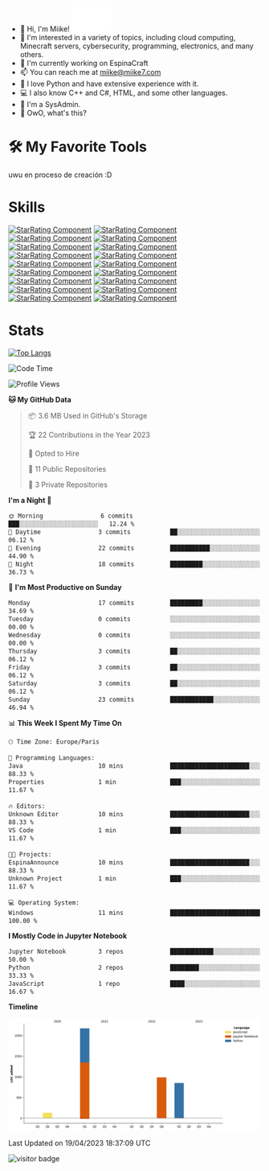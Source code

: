 - 👋 Hi, I'm Miike! <img src="furry.gif" alt="Hewwo" width="80" height="50"> 
- 👀 I'm interested in a variety of topics, including cloud computing, Minecraft servers, cybersecurity, programming, electronics, and many others.
- 🌱 I'm currently working on EspinaCraft
- 📫 You can reach me at miike@miike7.com
- 🐍 I love Python and have extensive experience with it.
- 💻 I also know C++ and C#, HTML, and some other languages.
- 🔧 I'm a SysAdmin.
- 🐾 OwO, what's this?
<!---
Miike728/Miike728 is a ✨ special ✨ repository because its `README.md` (this file) appears on your GitHub profile.
You can click the Preview link to take a look at your changes.
--->

# 🛠️ My Favorite Tools
uwu en proceso de creación :D

# Skills
[![StarRating Component](https://readme-components.vercel.app/api?component=star-rating&skill=python&text=4)](https://github.com/harish-sethuraman/readme-components)
[![StarRating Component](https://readme-components.vercel.app/api?component=star-rating&skill=cplusplus&text=3)](https://github.com/harish-sethuraman/readme-components)
[![StarRating Component](https://readme-components.vercel.app/api?component=star-rating&skill=csharp&text=3)](https://github.com/harish-sethuraman/readme-components)
[![StarRating Component](https://readme-components.vercel.app/api?component=star-rating&skill=JavaScript&text=2)](https://github.com/harish-sethuraman/readme-components)
[![StarRating Component](https://readme-components.vercel.app/api?component=star-rating&skill=html5&text=4)](https://github.com/harish-sethuraman/readme-components)
[![StarRating Component](https://readme-components.vercel.app/api?component=star-rating&skill=php&text=3)](https://github.com/harish-sethuraman/readme-components)
[![StarRating Component](https://readme-components.vercel.app/api?component=star-rating&skill=Jupyter&text=4)](https://github.com/harish-sethuraman/readme-components)
[![StarRating Component](https://readme-components.vercel.app/api?component=star-rating&skill=Arduino&text=5)](https://github.com/harish-sethuraman/readme-components)
[![StarRating Component](https://readme-components.vercel.app/api?component=star-rating&skill=MySQL&text=5)](https://github.com/harish-sethuraman/readme-components)
[![StarRating Component](https://readme-components.vercel.app/api?component=star-rating&skill=linux&text=4)](https://github.com/harish-sethuraman/readme-components)
[![StarRating Component](https://readme-components.vercel.app/api?component=star-rating&skill=debian&text=5)](https://github.com/harish-sethuraman/readme-components)
[![StarRating Component](https://readme-components.vercel.app/api?component=star-rating&skill=windows&text=5)](https://github.com/harish-sethuraman/readme-components)
[![StarRating Component](https://readme-components.vercel.app/api?component=star-rating&skill=visualstudio&text=2)](https://github.com/harish-sethuraman/readme-components)
[![StarRating Component](https://readme-components.vercel.app/api?component=star-rating&skill=anaconda&text=4)](https://github.com/harish-sethuraman/readme-components)
[![StarRating Component](https://readme-components.vercel.app/api?component=star-rating&skill=Jira&text=5)](https://github.com/harish-sethuraman/readme-components)
[![StarRating Component](https://readme-components.vercel.app/api?component=star-rating&skill=slack&text=4)](https://github.com/harish-sethuraman/readme-components)
[![StarRating Component](https://readme-components.vercel.app/api?component=star-rating&skill=github&text=5)](https://github.com/harish-sethuraman/readme-components)
[![StarRating Component](https://readme-components.vercel.app/api?component=star-rating&skill=Minecraft&text=5)](https://github.com/harish-sethuraman/readme-components)

# Stats
[![Top Langs](https://github-readme-stats.vercel.app/api/top-langs/?username=Miike728&layout=compact)](https://github.com/anuraghazra/github-readme-stats)


<!--START_SECTION:waka-->
![Code Time](http://img.shields.io/badge/Code%20Time-11%20mins-blue)

![Profile Views](http://img.shields.io/badge/Profile%20Views-63-blue)

**🐱 My GitHub Data** 

> 📦 3.6 MB Used in GitHub's Storage 
 > 
> 🏆 22 Contributions in the Year 2023
 > 
> 💼 Opted to Hire
 > 
> 📜 11 Public Repositories 
 > 
> 🔑 3 Private Repositories 
 > 
**I'm a Night 🦉** 

```text
🌞 Morning                6 commits           ███░░░░░░░░░░░░░░░░░░░░░░   12.24 % 
🌆 Daytime                3 commits           ██░░░░░░░░░░░░░░░░░░░░░░░   06.12 % 
🌃 Evening                22 commits          ███████████░░░░░░░░░░░░░░   44.90 % 
🌙 Night                  18 commits          █████████░░░░░░░░░░░░░░░░   36.73 % 
```
📅 **I'm Most Productive on Sunday** 

```text
Monday                   17 commits          █████████░░░░░░░░░░░░░░░░   34.69 % 
Tuesday                  0 commits           ░░░░░░░░░░░░░░░░░░░░░░░░░   00.00 % 
Wednesday                0 commits           ░░░░░░░░░░░░░░░░░░░░░░░░░   00.00 % 
Thursday                 3 commits           ██░░░░░░░░░░░░░░░░░░░░░░░   06.12 % 
Friday                   3 commits           ██░░░░░░░░░░░░░░░░░░░░░░░   06.12 % 
Saturday                 3 commits           ██░░░░░░░░░░░░░░░░░░░░░░░   06.12 % 
Sunday                   23 commits          ████████████░░░░░░░░░░░░░   46.94 % 
```


📊 **This Week I Spent My Time On** 

```text
🕑︎ Time Zone: Europe/Paris

💬 Programming Languages: 
Java                     10 mins             ██████████████████████░░░   88.33 % 
Properties               1 min               ███░░░░░░░░░░░░░░░░░░░░░░   11.67 % 

🔥 Editors: 
Unknown Editor           10 mins             ██████████████████████░░░   88.33 % 
VS Code                  1 min               ███░░░░░░░░░░░░░░░░░░░░░░   11.67 % 

🐱‍💻 Projects: 
EspinaAnnounce           10 mins             ██████████████████████░░░   88.33 % 
Unknown Project          1 min               ███░░░░░░░░░░░░░░░░░░░░░░   11.67 % 

💻 Operating System: 
Windows                  11 mins             █████████████████████████   100.00 % 
```

**I Mostly Code in Jupyter Notebook** 

```text
Jupyter Notebook         3 repos             ████████████░░░░░░░░░░░░░   50.00 % 
Python                   2 repos             ████████░░░░░░░░░░░░░░░░░   33.33 % 
JavaScript               1 repo              ████░░░░░░░░░░░░░░░░░░░░░   16.67 % 
```



**Timeline**

![Lines of Code chart](https://raw.githubusercontent.com/Miike728/Miike728/main/assets/bar_graph.png)


 Last Updated on 19/04/2023 18:37:09 UTC
<!--END_SECTION:waka-->

![visitor badge](https://visitor-badge.glitch.me/badge?page_id=Miike728)
